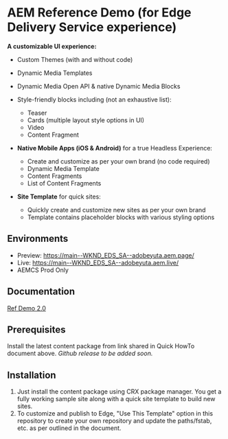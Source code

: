 # AEM Reference Demo (for Edge Delivery Service experience)

**A customizable UI experience:**
- Custom Themes (with and without code)
- Dynamic Media Templates
- Dynamic Media Open API & native Dynamic Media Blocks
- Style-friendly blocks including (not an exhaustive list):
  - Teaser
  - Cards (multiple layout style options in UI)
  - Video
  - Content Fragment
- **Native Mobile Apps (iOS & Android)** for a true Headless Experience:
  - Create and customize as per your own brand (no code required)
  - Dynamic Media Template
  - Content Fragments
  - List of Content Fragments

- **Site Template** for quick sites:
  - Quickly create and customize new sites as per your own brand
  - Template contains placeholder blocks with various styling options

## Environments
- Preview: https://main--WKND_EDS_SA--adobeyuta.aem.page/
- Live: https://main--WKND_EDS_SA--adobeyuta.aem.live/
- AEMCS Prod Only

## Documentation
[Ref Demo 2.0](https://adobe.com/go/refdemo) 

## Prerequisites
Install the latest content package from link shared in Quick HowTo document above. 
*Github release to be added soon.*

## Installation
1. Just install the content package using CRX package manager. You get a fully working sample site along with a quick site template to build new sites.
2. To customize and publish to Edge, "Use This Template" option in this repository to create your own repository and update the paths/fstab, etc. as per outlined in the document.

